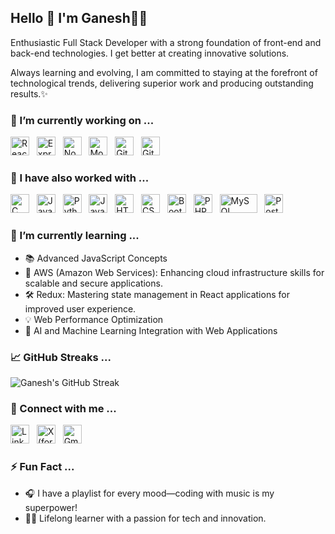 ## Hello 👋 I'm Ganesh👨‍💻

Enthusiastic Full Stack Developer with a strong foundation of front-end and back-end technologies. I get better at creating innovative solutions. 

Always learning and evolving, I am committed to staying at the forefront of technological trends, delivering superior work and producing outstanding results.✨

### 🔭 I’m currently working on ...

<a href="https://reactjs.org" target="_blank" title="ReactJS" rel="noreferrer"><img src="https://www.vectorlogo.zone/logos/reactjs/reactjs-icon.svg" alt="ReactJS" width="30" height="30"/></a>&nbsp;&nbsp;
<a href="https://expressjs.com/" target="_blank" title="ExpressJS" rel="noreferrer"><img src="https://www.vectorlogo.zone/logos/expressjs/expressjs-icon.svg" alt="ExpressJS" width="30" height="30"/></a>&nbsp;&nbsp;
<a href="https://nodejs.org" target="_blank" title="Node.js" rel="noreferrer"><img src="https://www.vectorlogo.zone/logos/nodejs/nodejs-icon.svg" alt="Node.js" width="30" height="30"/></a>&nbsp;&nbsp;
<a href="https://www.mongodb.com/" target="_blank" title="MongoDB" rel="noreferrer"><img src="https://www.vectorlogo.zone/logos/mongodb/mongodb-icon.svg" alt="MongoDB" width="30" height="30"/></a>&nbsp;&nbsp;
<a href="https://git-scm.com/" target="_blank" title="Git" rel="noreferrer"><img src="https://www.vectorlogo.zone/logos/git-scm/git-scm-icon.svg" alt="Git" width="30" height="30"/></a>&nbsp;&nbsp;
<a href="https://github.com/" target="_blank" title="GitHub" rel="noreferrer"><img src="https://www.vectorlogo.zone/logos/github/github-tile.svg" alt="GitHub" width="30" height="30"/></a>&nbsp;&nbsp;

### 💼 I have also worked with ...

<a href="https://www.cprogramming.com/" title="C" target="_blank" rel="noreferrer"><img src="https://upload.wikimedia.org/wikipedia/commons/1/19/C_Logo.png" alt="C" width="30" height="30"/></a>&nbsp;&nbsp;
<a href="https://www.java.com/" title="Java" target="_blank" rel="noreferrer"><img src="https://www.vectorlogo.zone/logos/java/java-icon.svg" alt="Java" width="30" height="30"/></a>&nbsp;&nbsp;
<a href="https://www.python.org/" title="Python" target="_blank" rel="noreferrer"><img src="https://www.vectorlogo.zone/logos/python/python-icon.svg" alt="Python" width="30" height="30"/></a>&nbsp;&nbsp;
<a href="https://www.javascript.com/" target="_blank" title="JavaScript" rel="noreferrer"><img src="https://www.freepnglogos.com/uploads/javascript-png/javascript-vector-logo-yellow-png-transparent-javascript-vector-12.png" alt="JavaScript" width="30" height="30"/></a>&nbsp;&nbsp;
<a href="https://www.w3.org/html/" title="HTML5" target="_blank" rel="noreferrer"><img src="https://www.vectorlogo.zone/logos/w3_html5/w3_html5-icon.svg" alt="HTML5" width="30" height="30"/></a>&nbsp;&nbsp;
<a href="https://www.w3.org/Style/CSS/Overview.en.html" title="CSS3" target="_blank" rel="noreferrer"><img src="https://www.vectorlogo.zone/logos/w3_css/w3_css-icon.svg" alt="CSS3" width="30" height="30"/></a>&nbsp;&nbsp;
<a href="https://getbootstrap.com/" title="Bootstrap" target="_blank" rel="noreferrer"><img src="https://www.vectorlogo.zone/logos/getbootstrap/getbootstrap-icon.svg" alt="Bootstrap" width="30" height="30"/></a>&nbsp;&nbsp;
<a href="https://www.php.net/" title="PHP" target="_blank" rel="noreferrer"><img src="https://www.vectorlogo.zone/logos/php/php-icon.svg" alt="PHP" width="30" height="30"/></a>&nbsp;&nbsp;
<a href="https://www.mysql.com/" target="_blank" title="MySQL" rel="noreferrer"><img src="https://www.vectorlogo.zone/logos/mysql/mysql-official.svg" alt="MySQL" width="60" height="30"/></a>&nbsp;&nbsp;
<a href="https://www.postman.com/" title="Postman" target="_blank" rel="noreferrer"><img src="https://www.vectorlogo.zone/logos/getpostman/getpostman-icon.svg" alt="Postman" width="30" height="30"/></a>&nbsp;&nbsp;

### 🌱 I’m currently learning ...

- 📚 Advanced JavaScript Concepts
- 🚀 AWS (Amazon Web Services): Enhancing cloud infrastructure skills for scalable and secure applications.
- 🛠️ Redux: Mastering state management in React applications for improved user experience.
- 💡 Web Performance Optimization
- 🧠 AI and Machine Learning Integration with Web Applications

### 📈 GitHub Streaks ...

![Ganesh's GitHub Streak](https://github-readme-streak-stats.herokuapp.com/?user=ganesh-halladamal&theme=dark&date_format=j%20M%5B%20Y%5D&ring=DD2727&fire=DD2727&currStreakLabel=DD2727)

### 💬 Connect with me ...

<a href="https://www.linkedin.com/in/ganesh-halladamal/" title="LinkedIn" target="_blank" rel="noreferrer"><img src="https://www.vectorlogo.zone/logos/linkedin/linkedin-tile.svg" alt="LinkedIn" width="30" height="30"/></a>&nbsp;&nbsp;
<a href="https://x.com/ganeshph_" title="X (formerly Twitter)" target="_blank" rel="noreferrer"><img src="https://www.vectorlogo.zone/logos/twitter/twitter-tile.svg" alt="X (formerly Twitter)" width="30" height="30"/></a>&nbsp;&nbsp;
<a href="mailto:halladmalganesh@mail.com" target="_blank" title="Email" rel="noreferrer"><img src="https://www.vectorlogo.zone/logos/gmail/gmail-tile.svg" alt="Gmail" width="30" height="30"/></a>&nbsp;&nbsp;

### ⚡ Fun Fact ...

- 🎧 I have a playlist for every mood—coding with music is my superpower!
- 🧑‍🎓 Lifelong learner with a passion for tech and innovation.
